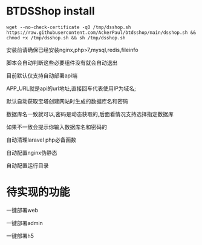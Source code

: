 
# BTDSShop install
	wget --no-check-certificate -qO /tmp/dsshop.sh https://raw.githubusercontent.com/AckerPaul/btdsshop/main/dsshop.sh && chmod +x /tmp/dsshop.sh && sh /tmp/dsshop.sh

安装前请确保已经安装nginx,php>7,mysql,redis,fileinfo

脚本会自动判断这些必要组件没有就会自动退出

目前默认仅支持自动部署api端

APP_URL就是api的url地址,直接回车代表使用IP为域名;

默认自动获取宝塔创建网站时生成的数据库名和密码

数据库名一致就可以,密码是动态获取的,后面看情况支持选择指定数据库

如果不一致会提示你输入数据库名和密码的

自动清理laravel php必备函数

自动配置nginx伪静态

自动配置运行目录

# 待实现的功能
一键部署web

一键部署admin

一键部署h5
